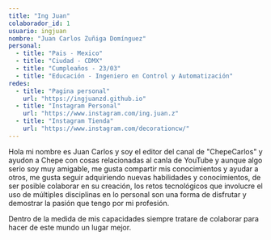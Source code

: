 ```yaml
---
title: "Ing Juan"
colaborador_id: 1
usuario: ingjuan
nombre: "Juan Carlos Zuñiga Domínguez"
personal:
  - title: "Pais - Mexico"
  - title: "Ciudad - CDMX"
  - title: "Cumpleaños - 23/03"
  - title: "Educación - Ingeniero en Control y Automatización"
redes:
  - title: "Pagina personal"
    url: "https://ingjuanzd.github.io"
  - title: "Instagram Personal"
    url: "https://www.instagram.com/ing.juan.z"
  - title: "Instagram Tienda"
    url: "https://www.instagram.com/decorationcw/"
---
```


Hola mi nombre es Juan Carlos y soy el editor del canal de "ChepeCarlos" y ayudon a Chepe con cosas relacionadas al canla de YouTube y aunque algo serio soy muy amigable, me gusta compartir mis conocimientos y ayudar a otros, me gusta seguir adquiriendo nuevas habilidades y conocimientos, de ser posible colaborar en su creación, los retos tecnológicos que involucre el uso de múltiples disciplinas en lo personal son una forma de disfrutar y demostrar la pasión que tengo por mi profesión.

Dentro de la medida de mis capacidades siempre tratare de colaborar para hacer de este mundo un lugar mejor.

